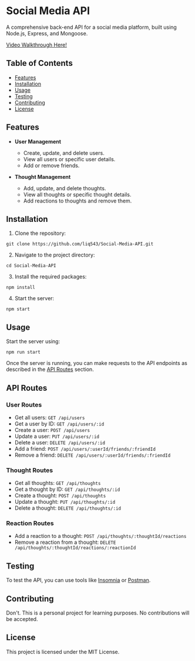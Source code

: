 # Social Media API

A comprehensive back-end API for a social media platform, built using Node.js, Express, and Mongoose.

[Video Walkthrough Here!](https://www.youtube.com/watch?v=B7i8wQTsrj8)

## Table of Contents

- [Features](#features)
- [Installation](#installation)
- [Usage](#usage)
- [Testing](#testing)
- [Contributing](#contributing)
- [License](#license)

## Features

- **User Management**
  - Create, update, and delete users.
  - View all users or specific user details.
  - Add or remove friends.

- **Thought Management**
  - Add, update, and delete thoughts.
  - View all thoughts or specific thought details.
  - Add reactions to thoughts and remove them.

## Installation

1. Clone the repository:

```
git clone https://github.com/liq543/Social-Media-API.git
```

2. Navigate to the project directory:

```
cd Social-Media-API
```

3. Install the required packages:

```
npm install
```

4. Start the server:

```
npm start
```

## Usage

Start the server using:

```
npm run start
```

Once the server is running, you can make requests to the API endpoints as described in the [API Routes](#api-routes) section.

## API Routes

### User Routes

- Get all users: `GET /api/users`
- Get a user by ID: `GET /api/users/:id`
- Create a user: `POST /api/users`
- Update a user: `PUT /api/users/:id`
- Delete a user: `DELETE /api/users/:id`
- Add a friend: `POST /api/users/:userId/friends/:friendId`
- Remove a friend: `DELETE /api/users/:userId/friends/:friendId`

### Thought Routes

- Get all thoughts: `GET /api/thoughts`
- Get a thought by ID: `GET /api/thoughts/:id`
- Create a thought: `POST /api/thoughts`
- Update a thought: `PUT /api/thoughts/:id`
- Delete a thought: `DELETE /api/thoughts/:id`

### Reaction Routes

- Add a reaction to a thought: `POST /api/thoughts/:thoughtId/reactions`
- Remove a reaction from a thought: `DELETE /api/thoughts/:thoughtId/reactions/:reactionId`

## Testing

To test the API, you can use tools like [Insomnia](https://insomnia.rest/) or [Postman](https://www.postman.com/).

## Contributing

Don't. This is a personal project for learning purposes. No contributions will be accepted.

## License

This project is licensed under the MIT License.
